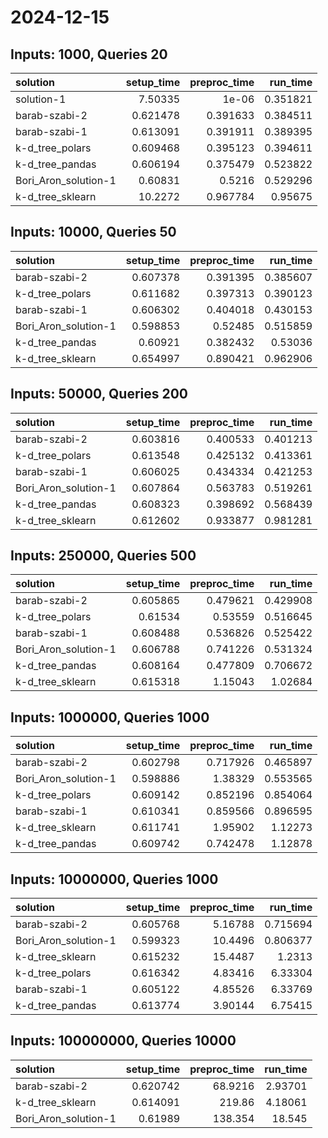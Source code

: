 # 2024-12-15

## Inputs: 1000, Queries 20

| solution             |   setup_time |   preproc_time |   run_time |
|:---------------------|-------------:|---------------:|-----------:|
| solution-1           |     7.50335  |       1e-06    |   0.351821 |
| barab-szabi-2        |     0.621478 |       0.391633 |   0.384511 |
| barab-szabi-1        |     0.613091 |       0.391911 |   0.389395 |
| k-d_tree_polars      |     0.609468 |       0.395123 |   0.394611 |
| k-d_tree_pandas      |     0.606194 |       0.375479 |   0.523822 |
| Bori_Aron_solution-1 |     0.60831  |       0.5216   |   0.529296 |
| k-d_tree_sklearn     |    10.2272   |       0.967784 |   0.95675  |

## Inputs: 10000, Queries 50

| solution             |   setup_time |   preproc_time |   run_time |
|:---------------------|-------------:|---------------:|-----------:|
| barab-szabi-2        |     0.607378 |       0.391395 |   0.385607 |
| k-d_tree_polars      |     0.611682 |       0.397313 |   0.390123 |
| barab-szabi-1        |     0.606302 |       0.404018 |   0.430153 |
| Bori_Aron_solution-1 |     0.598853 |       0.52485  |   0.515859 |
| k-d_tree_pandas      |     0.60921  |       0.382432 |   0.53036  |
| k-d_tree_sklearn     |     0.654997 |       0.890421 |   0.962906 |

## Inputs: 50000, Queries 200

| solution             |   setup_time |   preproc_time |   run_time |
|:---------------------|-------------:|---------------:|-----------:|
| barab-szabi-2        |     0.603816 |       0.400533 |   0.401213 |
| k-d_tree_polars      |     0.613548 |       0.425132 |   0.413361 |
| barab-szabi-1        |     0.606025 |       0.434334 |   0.421253 |
| Bori_Aron_solution-1 |     0.607864 |       0.563783 |   0.519261 |
| k-d_tree_pandas      |     0.608323 |       0.398692 |   0.568439 |
| k-d_tree_sklearn     |     0.612602 |       0.933877 |   0.981281 |

## Inputs: 250000, Queries 500

| solution             |   setup_time |   preproc_time |   run_time |
|:---------------------|-------------:|---------------:|-----------:|
| barab-szabi-2        |     0.605865 |       0.479621 |   0.429908 |
| k-d_tree_polars      |     0.61534  |       0.53559  |   0.516645 |
| barab-szabi-1        |     0.608488 |       0.536826 |   0.525422 |
| Bori_Aron_solution-1 |     0.606788 |       0.741226 |   0.531324 |
| k-d_tree_pandas      |     0.608164 |       0.477809 |   0.706672 |
| k-d_tree_sklearn     |     0.615318 |       1.15043  |   1.02684  |

## Inputs: 1000000, Queries 1000

| solution             |   setup_time |   preproc_time |   run_time |
|:---------------------|-------------:|---------------:|-----------:|
| barab-szabi-2        |     0.602798 |       0.717926 |   0.465897 |
| Bori_Aron_solution-1 |     0.598886 |       1.38329  |   0.553565 |
| k-d_tree_polars      |     0.609142 |       0.852196 |   0.854064 |
| barab-szabi-1        |     0.610341 |       0.859566 |   0.896595 |
| k-d_tree_sklearn     |     0.611741 |       1.95902  |   1.12273  |
| k-d_tree_pandas      |     0.609742 |       0.742478 |   1.12878  |

## Inputs: 10000000, Queries 1000

| solution             |   setup_time |   preproc_time |   run_time |
|:---------------------|-------------:|---------------:|-----------:|
| barab-szabi-2        |     0.605768 |        5.16788 |   0.715694 |
| Bori_Aron_solution-1 |     0.599323 |       10.4496  |   0.806377 |
| k-d_tree_sklearn     |     0.615232 |       15.4487  |   1.2313   |
| k-d_tree_polars      |     0.616342 |        4.83416 |   6.33304  |
| barab-szabi-1        |     0.605122 |        4.85526 |   6.33769  |
| k-d_tree_pandas      |     0.613774 |        3.90144 |   6.75415  |

## Inputs: 100000000, Queries 10000

| solution             |   setup_time |   preproc_time |   run_time |
|:---------------------|-------------:|---------------:|-----------:|
| barab-szabi-2        |     0.620742 |        68.9216 |    2.93701 |
| k-d_tree_sklearn     |     0.614091 |       219.86   |    4.18061 |
| Bori_Aron_solution-1 |     0.61989  |       138.354  |   18.545   |